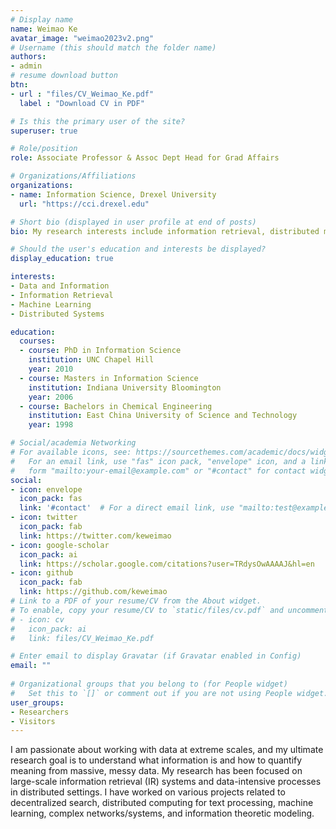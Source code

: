 ```yaml
---
# Display name
name: Weimao Ke
avatar_image: "weimao2023v2.png"
# Username (this should match the folder name)
authors:
- admin
# resume download button
btn:
- url : "files/CV_Weimao_Ke.pdf"
  label : "Download CV in PDF"

# Is this the primary user of the site?
superuser: true

# Role/position
role: Associate Professor & Assoc Dept Head for Grad Affairs

# Organizations/Affiliations
organizations:
- name: Information Science, Drexel University
  url: "https://cci.drexel.edu"

# Short bio (displayed in user profile at end of posts)
bio: My research interests include information retrieval, distributed machine learning, big data, and the notion of information. 

# Should the user's education and interests be displayed?
display_education: true

interests:
- Data and Information
- Information Retrieval
- Machine Learning
- Distributed Systems

education:
  courses:
  - course: PhD in Information Science
    institution: UNC Chapel Hill
    year: 2010
  - course: Masters in Information Science
    institution: Indiana University Bloomington
    year: 2006
  - course: Bachelors in Chemical Engineering
    institution: East China University of Science and Technology
    year: 1998

# Social/academia Networking
# For available icons, see: https://sourcethemes.com/academic/docs/widgets/#icons
#   For an email link, use "fas" icon pack, "envelope" icon, and a link in the
#   form "mailto:your-email@example.com" or "#contact" for contact widget.
social:
- icon: envelope
  icon_pack: fas
  link: '#contact'  # For a direct email link, use "mailto:test@example.org".
- icon: twitter
  icon_pack: fab
  link: https://twitter.com/keweimao
- icon: google-scholar
  icon_pack: ai
  link: https://scholar.google.com/citations?user=TRdysOwAAAAJ&hl=en
- icon: github
  icon_pack: fab
  link: https://github.com/keweimao
# Link to a PDF of your resume/CV from the About widget.
# To enable, copy your resume/CV to `static/files/cv.pdf` and uncomment the lines below.  
# - icon: cv
#   icon_pack: ai
#   link: files/CV_Weimao_Ke.pdf

# Enter email to display Gravatar (if Gravatar enabled in Config)
email: ""
  
# Organizational groups that you belong to (for People widget)
#   Set this to `[]` or comment out if you are not using People widget.  
user_groups:
- Researchers
- Visitors
---
```


I am passionate about working with data at extreme scales, and my ultimate research goal is to understand what information is and how to quantify meaning from massive, messy data. My research has been focused on large-scale information retrieval (IR) systems and data-intensive processes in distributed settings. I have worked on various projects related to decentralized search, distributed computing for text processing, machine learning, complex networks/systems, and information theoretic modeling. 

<!-- ```
Associate Professor
Associate Department Head for Grad Affairs
Information Science, College of Computing & Informatics
Drexel University, Philadephia, PA 19104, USA
``` -->